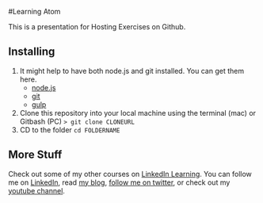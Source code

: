 #Learning Atom

This is a presentation for Hosting Exercises on Github.

## Installing

1. It might help to have both node.js and git installed. You can get them here.
   - [node.js](http://nodejs.org/)
   - [git](http://git-scm.com/)
   - [gulp](http://git-scm.com/)
2. Clone this repository into your local machine using the terminal (mac) or Gitbash (PC) `> git clone CLONEURL`
3. CD to the folder `cd FOLDERNAME`

## More Stuff

Check out some of my other courses on [LinkedIn Learning](https://linkedin-learning.pxf.io/c/1252977/449670/8005?subId1=githubrepo&u=https%3A%2F%2Fwww.linkedin.com%2Flearning%2Finstructors%2Fray-villalobos). You can follow me on [LinkedIn](https://www.linkedin.com/in/planetoftheweb/), read [my blog](http://raybo.org), [follow me on twitter](http://twitter.com/planetoftheweb), or check out my [youtube channel](http://youtube.com/planetoftheweb).
